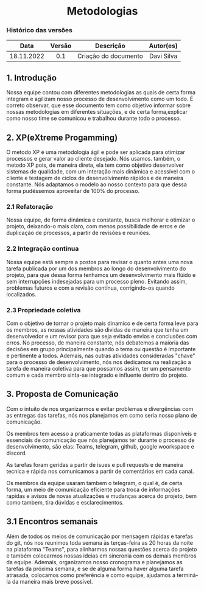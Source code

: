 # <center>Metodologias

### Histórico das versões
|    Data     | Versão | Descrição            | Autor(es)     |
|  :-------:  | :----: | :------------------: | :-----------: |
|  18.11.2022 |  0.1   | Criação do documento | Davi Silva    |



## 1. Introdução

Nossa equipe contou com diferentes metodologias as quais de certa forma integram e agilizam nosso processo de desenvolvimento como um todo. É correto observar, que esse documento tem como objetivo informar sobre nossas metodologias em diferentes situações, e de certa forma,explicar como nosso time se comunicou e trabalhou durante todo o processo.  

## 2. XP(eXtreme Progamming)

O metodo XP é uma metodologia ágil e pode ser aplicada para otimizar processos e gerar valor ao cliente desejado. Nós usamos. também, o metodo XP pois, de maneira direta, ela tem como objetivo desenvolver sistemas de qualidade, com um interação mais dinâmica e acessível com o cliente e testagem de ciclos de desenvolvimento rápidos e de maneira constante. Nós adaptamos o modelo ao nosso contexto para que dessa forma pudéssemos aproveitar de 100% do processo.

### 2.1  Refatoração

Nossa equipe, de forma dinâmica e constante, busca melhorar e otimizar o projeto, deixando-o mais claro, com menos possibilidade de erros e de duplicação de processos, a partir de revisões e reuniões.

### 2.2 Integração contínua

Nossa equipe está sempre a postos para revisar o quanto antes uma nova tarefa publicada por um dos membros ao longo do desenvolvimento do projeto, para que dessa forma tenhamos um desenvolvimento mais flúido e sem interrupções indesejadas para um processo pleno. Evitando assim, problemas futuros e com a revisão contínua, corrigindo-os quando localizados.

### 2.3 Propriedade coletiva

Com o objetivo de tornar o projeto mais dinamico e de certa forma leve para os membros, as nossas atividades são dividas de maneira que tenha um desenvolvedor e um revisor para que seja evitado envios e conclusões com erros. No processo, de maneira constante, nós debatemos a maioria das decisões em grupo principalmente quando o tema ou questão é importante e pertinente a todos. Ademais, nas outras atividades consideradas "chave" para o processo de desenvolvimento, nós nos dedicamos na realização a tarefa de maneira coletiva para que possamos assim, ter um pensamento comum e cada membro sinta-se integrado e influente dentro do projeto.

## 3. Proposta de Comunicação

Com o intuito de nos organizarmos e evitar problemas e divergências com as entregas das tarefas, nós nos planejamos em como seria nosso plano de comunicação.

Os membros tem acesso a praticamente todas as plataformas disponíveis e essenciais de comunicação que nós planejamos ter durante o processo de desenvolvimento, são elas: Teams, telegram, github, google woorkspace e discord.

As tarefas foram geridas a partir de isues e pull requests e de maneira tecnica e rápida nos comunicamos a partir de comentários em cada canal.

Os membros da equipe usaram tambem o telegram, o qual é, de certa forma, um meio de comunicação eficiente para troca de informações rapidas e avisos de novas atualizações e mudanças acerca do projeto, bem como tambem, tira dúvidas e esclarecimentos.

## 3.1 Encontros semanais

Além de todos os meios de comunicação por mensagem rápidas e tarefas do git, nós nos reunimos toda semana às terças-feira as 20 horas da noite na plataforma "Teams", para alinharmos nossas questões acerca do projeto e também colocarmos nossas ideias em sincronia com os demais membros da equipe. Ademais, organizamos nosso cronograma e planejamos as tarefas da próxima semana, e se de alguma forma haver alguma tarefa atrasada, colocamos como preferência e como equipe, ajudamos a terminá-la da maneira mais breve possível.

